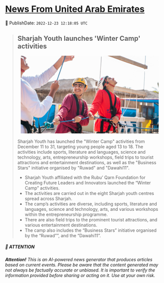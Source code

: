 [News From United Arab Emirates](https://github.com/UAE-Camel/News)
==========


📆 PublishDate: `2022-12-23 12:18:05 UTC`


> ## Sharjah Youth launches 'Winter Camp' activities
> <p align="center"><img height="250" src="https://github.com/UAE-Camel/News/raw/main/images/1395303113704.jpg"></p
> 
> Sharjah Youth has launched the "Winter Camp" activities from December 11 to 31, targeting young people aged 13 to 18. The activities include sports, literature and languages, science and technology, arts, entrepreneurship workshops, field trips to tourist attractions and entertainment destinations, as well as the "Business Stars" initiative organised by "Ruwad" and "Dawahi11".
> 
> - Sharjah Youth affiliated with the Rubu’ Qarn Foundation for Creating Future Leaders and Innovators launched the “Winter Camp” activities.
> - The activities are carried out in the eight Sharjah youth centres spread across Sharjah.
> - The camp’s activities are diverse, including sports, literature and languages, science and technology, arts, and various workshops within the entrepreneurship programme.
> - There are also field trips to the prominent tourist attractions, and various entertainment destinations.
> - The camp also includes the “Business Stars” initiative organised by the “Ruwad””, and the “Dawahi11”.


##### 📝 ATTENTION

###### **Attention!** This is an AI-powered news generator that produces articles based on current events. Please be aware that the content generated may not always be factually accurate or unbiased. It is important to verify the information provided before sharing or acting on it. Use at your own risk.
